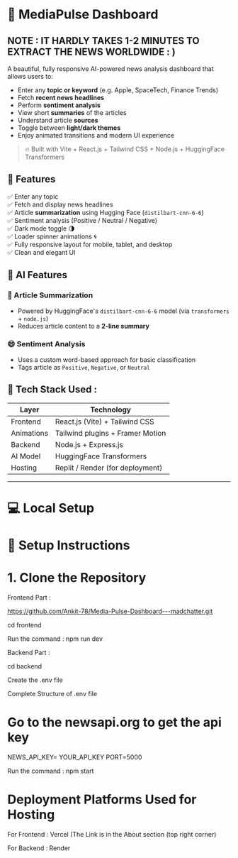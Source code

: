 
# 📰 MediaPulse Dashboard

## NOTE : IT HARDLY TAKES 1-2 MINUTES TO EXTRACT THE NEWS WORLDWIDE : )
 
A beautiful, fully responsive AI-powered news analysis dashboard that allows users to:
- Enter any **topic or keyword** (e.g. Apple, SpaceTech, Finance Trends)
- Fetch **recent news headlines**
- Perform **sentiment analysis**
- View short **summaries** of the articles
- Understand article **sources**
- Toggle between **light/dark themes**
- Enjoy animated transitions and modern UI experience

> 🔥 Built with Vite + React.js + Tailwind CSS + Node.js + HuggingFace Transformers


## 🌟 Features

✅ Enter any topic  
✅ Fetch and display news headlines  
✅ Article **summarization** using Hugging Face (`distilbart-cnn-6-6`)  
✅ Sentiment analysis (Positive / Neutral / Negative)  
✅ Dark mode toggle 🌗  
✅ Loader spinner animations 🌀  
✅ Fully responsive layout for mobile, tablet, and desktop  
✅ Clean and elegant UI  


## 🧠 AI Features

### 📝 Article Summarization
- Powered by HuggingFace's `distilbart-cnn-6-6` model (via `transformers` + `node.js`)
- Reduces article content to a **2-line summary**

### 😄 Sentiment Analysis
- Uses a custom word-based approach for basic classification
- Tags article as `Positive`, `Negative`, or `Neutral`


## 🧱 Tech Stack Used : 

| Layer       | Technology                       |
|------------|----------------------------------|
| Frontend   | React.js (Vite) + Tailwind CSS   |
| Animations | Tailwind plugins + Framer Motion |
| Backend    | Node.js + Express.js             |
| AI Model   | HuggingFace Transformers         |
| Hosting    | Replit / Render (for deployment) |

---

# 💻 Local Setup

# 🚀 Setup Instructions

# 1. Clone the Repository

Frontend Part :

https://github.com/Ankit-78/Media-Pulse-Dashboard---madchatter.git

cd frontend 

Run the command : npm run dev 


Backend Part : 

cd backend

Create the .env file 

Complete Structure of .env file 

# Go to the newsapi.org to get the api key 

NEWS_API_KEY= YOUR_API_KEY
PORT=5000 

Run the command : npm start 

# Deployment Platforms Used for Hosting

For Frontend :  Vercel   (The Link is in the About section (top right corner)

For Backend  : Render 










